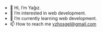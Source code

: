 - 👋 Hi, I’m Yağız.
- 👀 I’m interested in web development.
- 🌱 I’m currently learning web development.
- 📫 How to reach me yzhosgel@gmail.com

